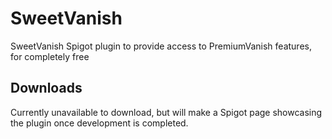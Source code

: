 # SweetVanish
SweetVanish Spigot plugin to provide access to PremiumVanish features, for completely free

## Downloads
Currently unavailable to download, but will make a Spigot page showcasing the plugin once development is completed.

